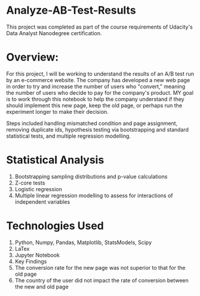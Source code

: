 # Analyze-AB-Test-Results
This project was completed as part of the course requirements of Udacity's Data Analyst Nanodegree certification.

# Overview:
For this project, I will be working to understand the results of an A/B test run by an e-commerce website. The company has developed a new web page in order to try and increase the number of users who "convert," meaning the number of users who decide to pay for the company's product. MY goal is to work through this notebook to help the company understand if they should implement this new page, keep the old page, or perhaps run the experiment longer to make their decision.

Steps included handling mismatched condition and page assignment, removing duplicate ids, hypothesis testing via bootstrapping and standard statistical tests, and multiple regression modelling.

# Statistical Analysis
1. Bootstrapping sampling distributions and p-value calculations
2. Z-core tests
3. Logistic regression
4. Multiple linear regression modelling to assess for interactions of independent variables

# Technologies Used
1. Python, Numpy, Pandas, Matplotlib, StatsModels, Scipy
2. LaTex
3. Jupyter Notebook
4. Key Findings
5. The conversion rate for the new page was not superior to that for the old page
6. The country of the user did not impact the rate of conversion between the new and old page
